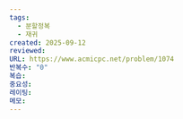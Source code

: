 ```yaml
---
tags:
  - 분할정복
  - 재귀
created: 2025-09-12
reviewed:
URL: https://www.acmicpc.net/problem/1074
반복수: "0"
복습:
중요성:
레이팅:
메모:
---
```

